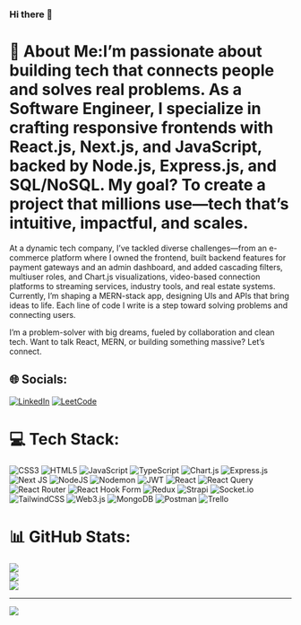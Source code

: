 ### Hi there 👋

# 💫 About Me:I’m passionate about building tech that connects people and solves real problems. As a Software Engineer, I specialize in crafting responsive frontends with React.js, Next.js, and JavaScript, backed by Node.js, Express.js, and SQL/NoSQL. My goal? To create a project that millions use—tech that’s intuitive, impactful, and scales.

At a dynamic tech company, I’ve tackled diverse challenges—from an e-commerce platform where I owned the frontend, built backend features for payment gateways and an admin dashboard, and added cascading filters, multiuser roles, and Chart.js visualizations, video-based connection platforms to streaming services, industry tools, and real estate systems. Currently, I’m shaping a MERN-stack app, designing UIs and APIs that bring ideas to life. Each line of code I write is a step toward solving problems and connecting users.

I’m a problem-solver with big dreams, fueled by collaboration and clean tech. Want to talk React, MERN, or building something massive? Let’s connect.


## 🌐 Socials:
[![LinkedIn](https://img.shields.io/badge/LinkedIn-%230077B5.svg?logo=linkedin&logoColor=white)](https://www.linkedin.com/in/abhisekdubey)
[![LeetCode](https://img.shields.io/badge/LeetCode-%23FFA116.svg?logo=leetcode&logoColor=white)](https://leetcode.com/abhisekdubey/)


# 💻 Tech Stack:
![CSS3](https://img.shields.io/badge/css3-%231572B6.svg?style=for-the-badge&logo=css3&logoColor=white) ![HTML5](https://img.shields.io/badge/html5-%23E34F26.svg?style=for-the-badge&logo=html5&logoColor=white) ![JavaScript](https://img.shields.io/badge/javascript-%23323330.svg?style=for-the-badge&logo=javascript&logoColor=%23F7DF1E) ![TypeScript](https://img.shields.io/badge/typescript-%23007ACC.svg?style=for-the-badge&logo=typescript&logoColor=white) ![Chart.js](https://img.shields.io/badge/chart.js-F5788D.svg?style=for-the-badge&logo=chart.js&logoColor=white) ![Express.js](https://img.shields.io/badge/express.js-%23404d59.svg?style=for-the-badge&logo=express&logoColor=%2361DAFB) ![Next JS](https://img.shields.io/badge/Next-black?style=for-the-badge&logo=next.js&logoColor=white) ![NodeJS](https://img.shields.io/badge/node.js-6DA55F?style=for-the-badge&logo=node.js&logoColor=white) ![Nodemon](https://img.shields.io/badge/NODEMON-%23323330.svg?style=for-the-badge&logo=nodemon&logoColor=%BBDEAD) ![JWT](https://img.shields.io/badge/JWT-black?style=for-the-badge&logo=JSON%20web%20tokens) ![React](https://img.shields.io/badge/react-%2320232a.svg?style=for-the-badge&logo=react&logoColor=%2361DAFB) ![React Query](https://img.shields.io/badge/-React%20Query-FF4154?style=for-the-badge&logo=react%20query&logoColor=white) ![React Router](https://img.shields.io/badge/React_Router-CA4245?style=for-the-badge&logo=react-router&logoColor=white) ![React Hook Form](https://img.shields.io/badge/React%20Hook%20Form-%23EC5990.svg?style=for-the-badge&logo=reacthookform&logoColor=white) ![Redux](https://img.shields.io/badge/redux-%23593d88.svg?style=for-the-badge&logo=redux&logoColor=white) ![Strapi](https://img.shields.io/badge/strapi-%232E7EEA.svg?style=for-the-badge&logo=strapi&logoColor=white) ![Socket.io](https://img.shields.io/badge/Socket.io-black?style=for-the-badge&logo=socket.io&badgeColor=010101) ![TailwindCSS](https://img.shields.io/badge/tailwindcss-%2338B2AC.svg?style=for-the-badge&logo=tailwind-css&logoColor=white) ![Web3.js](https://img.shields.io/badge/web3.js-F16822?style=for-the-badge&logo=web3.js&logoColor=white) ![MongoDB](https://img.shields.io/badge/MongoDB-%234ea94b.svg?style=for-the-badge&logo=mongodb&logoColor=white) ![Postman](https://img.shields.io/badge/Postman-FF6C37?style=for-the-badge&logo=postman&logoColor=white) ![Trello](https://img.shields.io/badge/Trello-%23026AA7.svg?style=for-the-badge&logo=Trello&logoColor=white)
# 📊 GitHub Stats:
![](https://github-readme-stats.vercel.app/api?username=abhisekdubey&theme=default&hide_border=false&include_all_commits=false&count_private=false)<br/>
![](https://github-readme-streak-stats.herokuapp.com/?user=abhisekdubey&theme=default&hide_border=false)<br/>
![](https://github-readme-stats.vercel.app/api/top-langs/?username=abhisekdubey&theme=default&hide_border=false&include_all_commits=false&count_private=false&layout=compact)

---
[![](https://visitcount.itsvg.in/api?id=abhisekdubey&icon=0&color=0)](https://visitcount.itsvg.in)

<!-- Proudly created with GPRM ( https://gprm.itsvg.in ) -->
